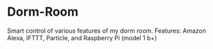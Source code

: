 # Dorm-Room
Smart control of various features of my dorm room. 
Features: Amazon Alexa, IFTTT, Particle, and Raspberry Pi (model 1 b+)
